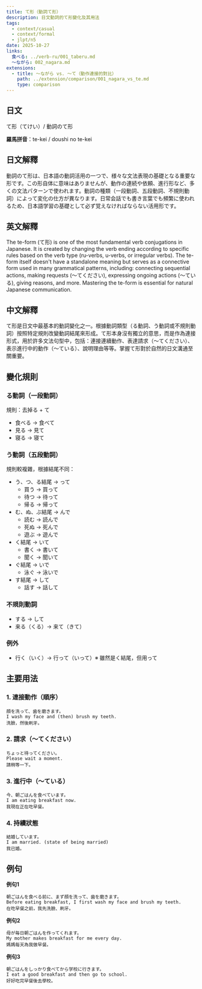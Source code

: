 ```yaml
---
title: て形（動詞て形）
description: 日文動詞的て形變化及其用法
tags:
  - context/casual
  - context/formal
  - jlpt/n5
date: 2025-10-27
links:
  食べる: ../verb-ru/001_taberu.md
  〜ながら: 002_nagara.md
extensions:
  - title: 〜ながら vs. 〜て（動作連接的對比）
    path: ../extension/comparison/001_nagara_vs_te.md
    type: comparison
---
```


## 日文
て形（てけい）/ 動詞のて形

**羅馬拼音**：te-kei / doushi no te-kei

## 日文解釋
動詞のて形は、日本語の動詞活用の一つで、様々な文法表現の基礎となる重要な形です。この形自体に意味はありませんが、動作の連続や依頼、進行形など、多くの文法パターンで使われます。動詞の種類（一段動詞、五段動詞、不規則動詞）によって変化の仕方が異なります。日常会話でも書き言葉でも頻繁に使われるため、日本語学習の基礎として必ず覚えなければならない活用形です。

## 英文解釋
The te-form (て形) is one of the most fundamental verb conjugations in Japanese. It is created by changing the verb ending according to specific rules based on the verb type (ru-verbs, u-verbs, or irregular verbs). The te-form itself doesn't have a standalone meaning but serves as a connective form used in many grammatical patterns, including: connecting sequential actions, making requests (〜てください), expressing ongoing actions (〜ている), giving reasons, and more. Mastering the te-form is essential for natural Japanese communication.

## 中文解釋
て形是日文中最基本的動詞變化之一。根據動詞類型（る動詞、う動詞或不規則動詞）按照特定規則改變動詞結尾來形成。て形本身沒有獨立的意思，而是作為連接形式，用於許多文法句型中，包括：連接連續動作、表達請求（〜てください）、表示進行中的動作（〜ている）、說明理由等等。掌握て形對於自然的日文溝通至關重要。

## 變化規則

### る動詞（一段動詞）
規則：去掉る + て
- 食べる → 食べて
- 見る → 見て
- 寝る → 寝て

### う動詞（五段動詞）
規則較複雜，根據結尾不同：
- う、つ、る結尾 → って
  - 買う → 買って
  - 待つ → 待って
  - 帰る → 帰って
- む、ぬ、ぶ結尾 → んで
  - 読む → 読んで
  - 死ぬ → 死んで
  - 遊ぶ → 遊んで
- く結尾 → いて
  - 書く → 書いて
  - 聞く → 聞いて
- ぐ結尾 → いで
  - 泳ぐ → 泳いで
- す結尾 → して
  - 話す → 話して

### 不規則動詞
- する → して
- 来る（くる）→ 来て（きて）

### 例外
- 行く（いく）→ 行って（いって）※ 雖然是く結尾，但用って

## 主要用法

### 1. 連接動作（順序）
```
顔を洗って、歯を磨きます。
I wash my face and (then) brush my teeth.
洗臉，然後刷牙。
```

### 2. 請求（〜てください）
```
ちょっと待ってください。
Please wait a moment.
請稍等一下。
```

### 3. 進行中（〜ている）
```
今、朝ごはんを食べています。
I am eating breakfast now.
我現在正在吃早餐。
```

### 4. 持續狀態
```
結婚しています。
I am married. (state of being married)
我已婚。
```

## 例句

**例句1**
```
朝ごはんを食べる前に、まず顔を洗って、歯を磨きます。
Before eating breakfast, I first wash my face and brush my teeth.
在吃早餐之前，我先洗臉、刷牙。
```

**例句2**
```
母が毎日朝ごはんを作ってくれます。
My mother makes breakfast for me every day.
媽媽每天為我做早餐。
```

**例句3**
```
朝ごはんをしっかり食べてから学校に行きます。
I eat a good breakfast and then go to school.
好好吃完早餐後去學校。
```
